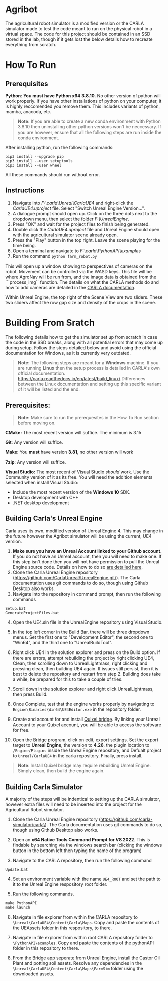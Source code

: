 
# Agribot

The agricultural robot simulator is a modified version or the CARLA simulator made to test the code meant to run on the physical robot in a virtual space. 
The code for this project should be contained in an SSD stored in the lab, though if it gets lost the below details how to recreate everything from scratch.

# How To Run

## Prerequisites

**Python**: **You must have Python x64 3.8.10.** No other version of python will work properly. If you have other installations of python on your computer, it is highly reccomended you remove them. This includes variants of python, mamba, anacoda, etc. 

> **Note:** If you are able to create a new conda environment with Python 3.8.10 then uninstalling other python versions won't be neccessary. If you are however, ensure that all the following steps are run inside the conda environment. 

After installing python, run the following commands:

```
pip3 install --upgrade pip
pip3 install --user setuptools
pip3 install --user wheel
```

All these commands should run without error.

## Instructions

1. Navigate into *F:\carla\Unreal\CarlaUE4* and right-click the *CarlaUE4.uproject* file. Select "Switch Unreal Engine Version...".
2. A dialogue prompt should open up. Click on the three dots next to the dropdown menu, then select the folder *F:\UnrealEngine*.
3. Press "OK" and wait for the project files to finish being generated.
4. Double click the *CarlaUE4.uproject* file and Unreal Engine should open with the agricultural simulator scene already open.
5. Press the  "Play" button in the top right. Leave the scene playing for the time being.
6. Open a terminal and navigate to *F:\carla\PythonAPI\examples*
7. Run the command `python farm_robot.py`

This will open up a window showing to perspectives of cameras on the robot. Movement can be controlled via the WASD keys. This file will be where AgroNav will be run from, and the image data is obtained from the ```process_img`` function. The details on what the CARLA methods do and how to add cameras are detailed in the [CARLA documentation](https://carla.readthedocs.io/en/latest/).

Within Unreal Engine, the top right of the Scene View are two sliders. These two sliders affect the row gap size and density of the crops in the scene.

# Building From Sratch

The following details how to get the simulator set up from scratch in case the code in the SSD breaks, along with all potential errors that may come up during setup.
Follow the steps detailed below and avoid using the official documentation for Windows, as it is currently very outdated.

> **Note:** The following steps are meant for a **Windows** machine. If you are running **Linux** then the setup process is detailed in CARLA's own official documentation. https://carla.readthedocs.io/en/latest/build_linux/
> Differences between the Linux documentation and setting up this specific variant of it will be listed and the end.

## Prerequisites:

> **Note:** Make sure to run the prerequesites in the How To Run section before moving on.

**CMake:** The most recent version will suffice. The minimum is 3.15

**Git**: Any version will suffice.

**Make**: You **must** have version **3.81**, no other version will work

**7zip**: Any version will suffice.

**Visual Studio:** The most recent of Visual Studio *should* work. Use the Community version of it as its free. You will need the addition elements selected when install Visual Studio:
 - Include the most recent version of the **Windows 10** SDK. 
 - Desktop development with C++
 - .NET desktop development

## Building Carla's Unreal Engine

Carla uses its own, modified version of Unreal Engine 4. This may change in the future however the Agribot simulator will be using the current, UE4 version.

1. **Make sure you have an Unreal Account linked to your Github account.** If you do not have an Unreal account, then you will need to make one. If this step isn't done then you will not have permission to pull the Unreal Engine source code. Details on how to do so [are detailed here](https://www.unrealengine.com/en-US/ue-on-github).
2. Clone the Carla Unreal Engine repository \(https://github.com/CarlaUnreal/UnrealEngine.git\). The Carla documentation uses git commands to do so, though using Github Desktop also works.
3. Navigate into the repository in command prompt, then run the following commands
```
Setup.bat
GenerateProjectFiles.bat
```
4. Open the UE4.sln file in the UnrealEngine repository using Visual Studio.

5. In the top left corner in the Build Bar, there will be three dropdown menus. Set the first one to "Development Editor", the second one to "Win64", and the third one to "UnrealBuildTool".

6. Right click UE4 in the solution explorer and press on the Build option. If there are errors, attempt rebuilding the project by right clicking UE4, Clean, then scrolling down to UnrealLightmass, right clicking and pressing clean, then building UE4 again. If issues still persist, then it is best to delete the repository and restart from step 2. Building does take a while, be prepared for this to take a couple of tries.

7. Scroll down in the solution explorer and right click UnrealLightmass, then press Build.

8. Once Complete, test that the engine works properly by navigating to ```Engine\Binaries\Win64\UE4Editor.exe``` in the repository folder. 

9. Create and account for and install [Quixel bridge](https://quixel.com/). By linking your Unreal Account to your Quixel account, you will be able to access the software for free.

10. Open the Bridge program, click on edit, export settings. Set the export target to **Unreal Engine**, the version to **4.26**, the plugin location to ```/Engine/Plugins``` inside the UnrealEngine repository, and Defualt project to ```Unreal/CarlaUE4``` in the carla repository. Finally, press install.

> **Note**: Install Quixel bridge may require rebuilding Unreal Engine. Simply clean, then build the engine again.

## Building Carla Simulator

A majority of the steps will be indentical to setting up the CARLA simulator, however extra files will need to be inserted into the project for the Agricultural Robot simulator.

1. Clone the Carla Unreal Engine repository \(https://github.com/carla-simulator/carla\). The Carla documentation uses git commands to do so, though using Github Desktop also works.

2. Open an **x64 Native Tools Command Prompt for VS 2022**. This is findable by searching via the windows search bar (clicking the windows button in the bottom left then typing the name of the program)

3. Navigate to the CARLA repository, then run the following command
```
Update.bat
```
4. Set an environment variable with the name ```UE4_ROOT``` and set the path to it to the Unreal Engine respository root folder.

5. Run the following commands. 
```
make PythonAPI
make launch
```

6. Navigate in file explorer from within the CARLA repository to ```\Unreal\CarlaUE4\Content\Carla\Maps```. Copy and paste the contents of the UEAssets folder in this respository, to there.

7. Navigate in file explorer from within root CARLA repository folder to ```\PythonAPI\examples```. Copy and paste the contents of the pythonAPI folder in this repository to there.

8. From the Bridge app seperate from Unreal Engine, install the Castor Oil Plant and potting soil assets. Resolve any dependencies in the ```\Unreal\CarlaUE4\Content\Carla\Maps\FarmSim``` folder using the downloaded assets.